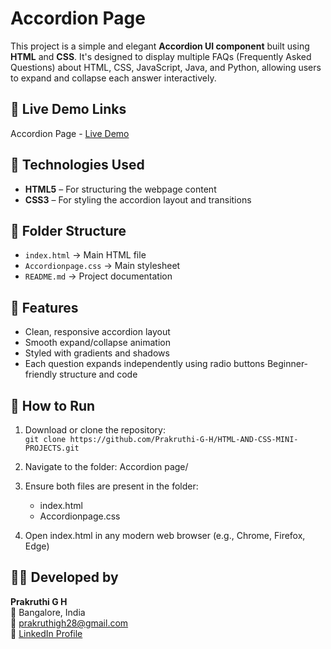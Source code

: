 # Accordion Page

This project is a simple and elegant **Accordion UI component** built using **HTML** and **CSS**. It's designed to display multiple FAQs (Frequently Asked Questions) about HTML, CSS, JavaScript, Java, and Python, allowing users to expand and collapse each answer interactively.

## 🔗 Live Demo Links

  Accordion Page - [Live Demo](https://prakruthi-g-h.github.io/HTML-AND-CSS-MINI-PROJECTS/Accordion%20Page)


## 🔧 Technologies Used

- **HTML5** – For structuring the webpage content
- **CSS3** – For styling the accordion layout and transitions


## 📁 Folder Structure
- `index.html` → Main HTML file
- `Accordionpage.css` → Main stylesheet 
- `README.md` → Project documentation

## 📌 Features 
- Clean, responsive accordion layout
- Smooth expand/collapse animation
- Styled with gradients and shadows
- Each question expands independently using radio buttons Beginner-friendly structure and code

## 🚀 How to Run
  
1. Download or clone the repository:  
   `git clone https://github.com/Prakruthi-G-H/HTML-AND-CSS-MINI-PROJECTS.git`
    
 2. Navigate to the folder: Accordion page/
 3. Ensure both files are present in the folder:
    - index.html
    - Accordionpage.css
 4. Open index.html in any modern web browser (e.g., Chrome, Firefox, Edge)
    
## 👩‍💻 Developed by

**Prakruthi G H**  
📍 Bangalore, India  
📧 prakruthigh28@gmail.com  
🔗 [LinkedIn Profile](https://www.linkedin.com/in/prakruthi-g-h)

